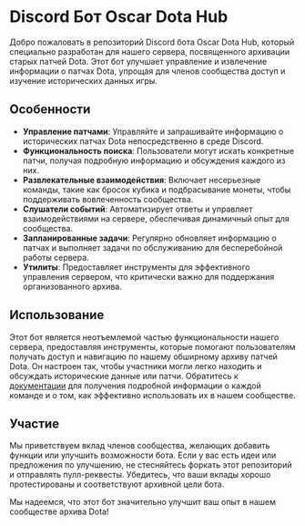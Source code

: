 # Discord Бот Oscar Dota Hub

Добро пожаловать в репозиторий Discord бота Oscar Dota Hub, который специально разработан для нашего сервера, посвященного архивации старых патчей
Dota. Этот бот улучшает управление и извлечение информации о патчах Dota, упрощая для членов сообщества доступ и изучение исторических данных игры.

## Особенности

- **Управление патчами**: Управляйте и запрашивайте информацию о исторических патчах Dota непосредственно в среде Discord.
- **Функциональность поиска**: Пользователи могут искать конкретные патчи, получая подробную информацию и обсуждения каждого из них.
- **Развлекательные взаимодействия**: Включает несерьезные команды, такие как бросок кубика и подбрасывание монеты, чтобы поддерживать вовлеченность
  сообщества.
- **Слушатели событий**: Автоматизирует ответы и управляет взаимодействиями на сервере, обеспечивая динамичный опыт для сообщества.
- **Запланированные задачи**: Регулярно обновляет информацию о патчах и выполняет задачи по обслуживанию для бесперебойной работы сервера.
- **Утилиты**: Предоставляет инструменты для эффективного управления сервером, что критически важно для поддержания организованного архива.

## Использование

Этот бот является неотъемлемой частью функциональности нашего сервера, предоставляя инструменты, которые помогают пользователям получать доступ и
навигацию по нашему обширному архиву патчей Dota. Он настроен так, чтобы участники могли легко находить и обсуждать исторические данные или патчи.
Обратитесь к [документации](https://github.com/overklassniy/Oscar_Dota_Hub_Discord_Bot/docs/ru/Документация.md) для получения подробной информации о
каждой команде и о том, как эффективно использовать их в нашем сообществе.

## Участие

Мы приветствуем вклад членов сообщества, желающих добавить функции или улучшить возможности бота. Если у вас есть идеи или предложения по улучшению, не
стесняйтесь форкать этот репозиторий и отправлять пулл-реквесты. Убедитесь, что ваши вклады хорошо протестированы и соответствуют архивной цели бота.

Мы надеемся, что этот бот значительно улучшит ваш опыт в нашем сообществе архива Dota!
